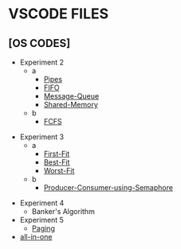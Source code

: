 # VSCODE FILES

## [OS CODES]
- Experiment 2
    - a
        - [Pipes](https://github.com/adithya3403/VSCODE-FILES/blob/main/OS/pipes.c)
        - [FIFO](https://github.com/adithya3403/VSCODE-FILES/tree/main/OS/fifo)
        - [Message-Queue](https://github.com/adithya3403/VSCODE-FILES/tree/main/OS/ipcMsgQ)
        - [Shared-Memory](https://github.com/adithya3403/VSCODE-FILES/tree/main/OS/ipc_shared_mem)
    - b
        - [FCFS](https://github.com/adithya3403/VSCODE-FILES/blob/main/OS/fcfs.c)
* Experiment 3
    - a
        - [First-Fit](https://github.com/adithya3403/VSCODE-FILES/blob/main/OS/fits/first.c)
        - [Best-Fit](https://github.com/adithya3403/VSCODE-FILES/blob/main/OS/fits/best.c)
        - [Worst-Fit](https://github.com/adithya3403/VSCODE-FILES/blob/main/OS/fits/worst.c)
    - b
        - [Producer-Consumer-using-Semaphore](https://github.com/adithya3403/VSCODE-FILES/blob/main/OS/producer_consumer_semaphores.c)
- Experiment 4
    - Banker's Algorithm
- Experiment 5
    - [Paging](https://github.com/adithya3403/VSCODE-FILES/blob/main/OS/paging.c)
- [all-in-one](https://github.com/adithya3403/VSCODE-FILES/blob/main/sample.ipynb)

<!--
## [JAVA CODES]
- Experiment 1
    - [(k+1)*k](https://github.com/adithya3403/VSCODE-FILES/blob/main/JAVA/q1a.java)
    - [gapful-num](https://github.com/adithya3403/VSCODE-FILES/blob/main/JAVA/q1b.java)
    - [cricket-pension](https://github.com/adithya3403/VSCODE-FILES/blob/main/JAVA/q1c.java)
- Experiment 2 - [Resistance](https://github.com/adithya3403/VSCODE-FILES/blob/main/JAVA/q2.java)
- Experiment 3
    - [max-diff-in-an-array](https://github.com/adithya3403/VSCODE-FILES/blob/main/JAVA/q3a.java)
    - [spiral-matrix](https://github.com/adithya3403/VSCODE-FILES/blob/main/JAVA/q3b.java)
    - [rain-water](https://github.com/adithya3403/VSCODE-FILES/blob/main/JAVA/q3c.java)
- Experiment 4
    - [longest-common-subsequence](https://github.com/adithya3403/VSCODE-FILES/blob/main/JAVA/q4a.java)
    - [merged-string](https://github.com/adithya3403/VSCODE-FILES/blob/main/JAVA/q4b.java)
    - [amazon](https://github.com/adithya3403/VSCODE-FILES/blob/main/JAVA/q4c.java)
- Experiment 5 - [MyRectangle](https://github.com/adithya3403/VSCODE-FILES/blob/main/JAVA/q5.java)
- Experiment 6
    - [hash-table-name-and-phone-no.](https://github.com/adithya3403/VSCODE-FILES/blob/main/JAVA/q6a.java)
    - [logfile-survey](https://github.com/adithya3403/VSCODE-FILES/blob/main/JAVA/q6b.java)
- Experiment 7
    - [Addition()](https://github.com/adithya3403/VSCODE-FILES/blob/main/JAVA/q7a.java)
    - [FizzBuzz](https://github.com/adithya3403/VSCODE-FILES/blob/main/JAVA/q7b.java)
- Experiment 8
    - [Employee-exp](https://github.com/adithya3403/VSCODE-FILES/blob/main/JAVA/q8a.java)
    - [common-words](https://github.com/adithya3403/VSCODE-FILES/blob/main/JAVA/q8b.java)
- Experiment 9 (HashMap)
    - [fCount](https://github.com/adithya3403/VSCODE-FILES/blob/main/JAVA/q9a.java)
    - [key/value-pairs](https://github.com/adithya3403/VSCODE-FILES/blob/main/JAVA/q9b.java)
- Experiment 10 (JDBC)
    - [Employee-table](https://github.com/adithya3403/VSCODE-FILES/blob/main/JAVA/q_10a.java)
    - [Dallas](https://github.com/adithya3403/VSCODE-FILES/blob/main/JAVA/q_10b.java)
    - [dno, dname, dloc](https://github.com/adithya3403/VSCODE-FILES/blob/main/JAVA/q_10c.java)
-->
